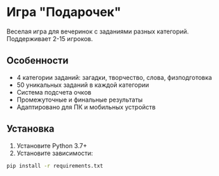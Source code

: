# Игра "Подарочек"

Веселая игра для вечеринок с заданиями разных категорий. Поддерживает 2-15 игроков.

## Особенности
- 4 категории заданий: загадки, творчество, слова, физподготовка
- 50 уникальных заданий в каждой категории
- Система подсчета очков
- Промежуточные и финальные результаты
- Адаптировано для ПК и мобильных устройств

## Установка
1. Установите Python 3.7+
2. Установите зависимости:
```bash
pip install -r requirements.txt
